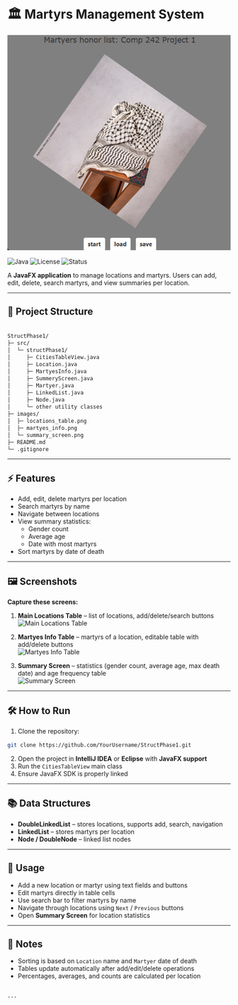 # 🏛 Martyrs Management System
![Main Page](images/main_page.png)

![Java](https://img.shields.io/badge/language-Java-blue)
![License](https://img.shields.io/badge/license-MIT-green)
![Status](https://img.shields.io/badge/status-Completed-brightgreen)

A **JavaFX application** to manage locations and martyrs. Users can add, edit, delete, search martyrs, and view summaries per location.

---

## 📂 Project Structure

```

StructPhase1/
├─ src/
│  └─ structPhase1/
│     ├─ CitiesTableView.java
│     ├─ Location.java
│     ├─ MartyesInfo.java
│     ├─ SummeryScreen.java
│     ├─ Martyer.java
│     ├─ LinkedList.java
│     ├─ Node.java
│     └─ other utility classes
├─ images/
│  ├─ locations_table.png
│  ├─ martyes_info.png
│  └─ summary_screen.png
├─ README.md
└─ .gitignore

````

---

## ⚡ Features

- Add, edit, delete martyrs per location
- Search martyrs by name
- Navigate between locations
- View summary statistics:
  - Gender count
  - Average age
  - Date with most martyrs
- Sort martyrs by date of death

---

## 🖼 Screenshots

**Capture these screens:**

1. **Main Locations Table** – list of locations, add/delete/search buttons  
   ![Main Locations Table](images/locations_table.png)

2. **Martyes Info Table** – martyrs of a location, editable table with add/delete buttons  
   ![Martyes Info Table](images/martyes_info.png)

3. **Summary Screen** – statistics (gender count, average age, max death date) and age frequency table  
   ![Summary Screen](images/summary_screen.png)

---

## 🛠 How to Run

1. Clone the repository:

```bash
git clone https://github.com/YourUsername/StructPhase1.git
````

2. Open the project in **IntelliJ IDEA** or **Eclipse** with **JavaFX support**
3. Run the `CitiesTableView` main class
4. Ensure JavaFX SDK is properly linked

---

## 📚 Data Structures

* **DoubleLinkedList<Location>** – stores locations, supports add, search, navigation
* **LinkedList<Martyer>** – stores martyrs per location
* **Node / DoubleNode** – linked list nodes

---

## 📌 Usage

* Add a new location or martyr using text fields and buttons
* Edit martyrs directly in table cells
* Use search bar to filter martyrs by name
* Navigate through locations using `Next` / `Previous` buttons
* Open **Summary Screen** for location statistics

---

## 📝 Notes

* Sorting is based on `Location` name and `Martyer` date of death
* Tables update automatically after add/edit/delete operations
* Percentages, averages, and counts are calculated per location

```

---

